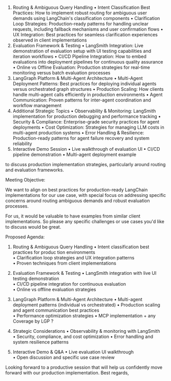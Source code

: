 1. Routing & Ambiguous Query Handling
	•	Intent Classification Best Practices: How to implement robust routing for ambiguous user demands using LangChain's classification components 	•	Clarification Loop Strategies: Production-ready patterns for handling unclear requests, including fallback mechanisms and user confirmation flows 	•	UX Integration: Best practices for seamless clarification experiences observed in client implementations 
2. Evaluation Framework & Testing
	•	LangSmith Integration: Live demonstration of evaluation setup with UI testing capabilities and iteration workflows 	•	CI/CD Pipeline Integration: How to embed evaluations into deployment pipelines for continuous quality assurance 	•	Online vs Offline Evaluation: Production strategies for real-time monitoring versus batch evaluation processes 
3. LangGraph Platform & Multi-Agent Architecture
	•	Multi-Agent Deployment Patterns: Best practices for deploying individual agents versus orchestrated graph structures 	•	Production Scaling: How clients handle multi-agent calls efficiently in production environments 	•	Agent Communication: Proven patterns for inter-agent coordination and workflow management 
4. Additional Strategic Topics
	•	Observability & Monitoring: LangSmith implementation for production debugging and performance tracking 	•	Security & Compliance: Enterprise-grade security practices for agent deployments 	•	Cost Optimization: Strategies for managing LLM costs in multi-agent production systems 	•	Error Handling & Resilience: Production-ready patterns for agent failure recovery and system reliability 
5. Interactive Demo Session
	•	Live walkthrough of evaluation UI	•	CI/CD pipeline demonstration	•	Multi-agent deployment example



to discuss production implementation strategies, particularly around routing and evaluation frameworks.

Meeting Objective:

We want to align on best practices for production-ready LangChain implementations for our use case, with special focus on addressing specific concerns around routing ambiguous demands and robust evaluation processes.

For us, it would be valuable to have examples from similar client implementations. So please any specific challenges or use cases you'd like to discuss would be great.

Proposed Agenda:
1. Routing & Ambiguous Query Handling 
	•	Intent classification best practices for produc tion environments	
    •	Clarification loop strategies and UX integration patterns	
    •	Proven techniques from client implementations

2. Evaluation Framework & Testing 
	•	LangSmith integration with live UI testing demonstration	
    •	CI/CD pipeline integration for continuous evaluation	
    •	Online vs offline evaluation strategies

3. LangGraph Platform & Multi-Agent Architecture
	•	Multi-agent deployment patterns (individual vs orchestrated)	•	Production scaling and agent communication best practices	
    •	Performance optimization strategies
    •	MCP implementation + any Coverage by LGP ? 

4. Strategic Considerations
	•	Observability & monitoring with LangSmith	
    •	Security, compliance, and cost optimization	
    •	Error handling and system resilience patterns

5. Interactive Demo & Q&A
	•	Live evaluation UI walkthrough	
    •	Open discussion and specific use case review

Looking forward to a productive session that will help us confidently move forward with our production implementation.
Best regards,